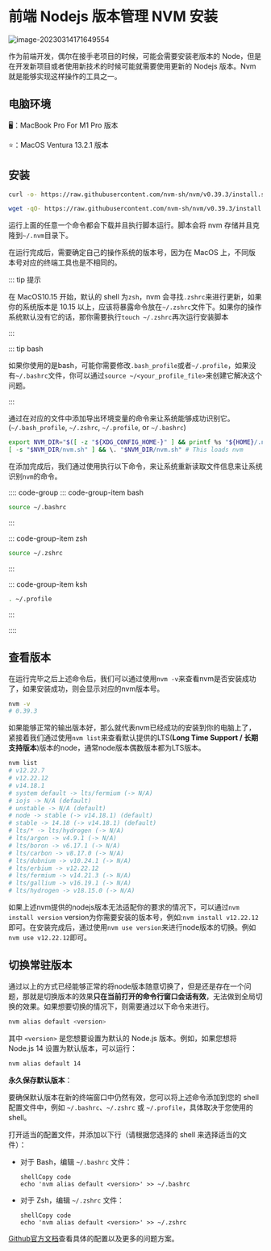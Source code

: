 # 前端 Nodejs 版本管理 NVM 安装

![image-20230314171649554](https://oss.oh-undefined.com/image-20230314171649554.png)

作为前端开发，偶尔在接手老项目的时候，可能会需要安装老版本的 Node，但是在开发新项目或者使用新技术的时候可能就需要使用更新的 Nodejs 版本。Nvm 就是能够实现这样操作的工具之一。

## 电脑环境

🖥：MacBook Pro For M1 Pro 版本

⭐️：MacOS Ventura 13.2.1 版本

## 安装

```sh
curl -o- https://raw.githubusercontent.com/nvm-sh/nvm/v0.39.3/install.sh | bash
```

```sh
wget -qO- https://raw.githubusercontent.com/nvm-sh/nvm/v0.39.3/install.sh | bash
```

运行上面的任意一个命令都会下载并且执行脚本运行。脚本会将 nvm 存储并且克隆到`~/.nvm`目录下。

在运行完成后，需要确定自己的操作系统的版本号，因为在 MacOS 上，不同版本号对应的终端工具也是不相同的。

::: tip 提示

在 MacOS10.15 开始，默认的 shell 为`zsh`，nvm 会寻找`.zshrc`来进行更新，如果你的系统版本是 10.15 以上，应该将暴露命令放在`~/.zshrc`文件下。如果你的操作系统默认没有它的话，那你需要执行`touch ~/.zshrc`再次运行安装脚本

:::

::: tip bash

如果你使用的是bash，可能你需要修改`.bash_profile`或者`~/.profile`，如果没有`~/.bashrc`文件，你可以通过`source ~/<your_profile_file>`来创建它解决这个问题。

:::

通过在对应的文件中添加导出环境变量的命令来让系统能够成功识别它。(`~/.bash_profile`, `~/.zshrc`, `~/.profile`, or `~/.bashrc`)

```sh
export NVM_DIR="$([ -z "${XDG_CONFIG_HOME-}" ] && printf %s "${HOME}/.nvm" || printf %s "${XDG_CONFIG_HOME}/nvm")"
[ -s "$NVM_DIR/nvm.sh" ] && \. "$NVM_DIR/nvm.sh" # This loads nvm
```

在添加完成后，我们通过使用执行以下命令，来让系统重新读取文件信息来让系统识别`nvm`的命令。

:::: code-group
::: code-group-item bash

```sh
source ~/.bashrc
```
:::

::: code-group-item zsh

```sh
source ~/.zshrc
```
:::

::: code-group-item ksh

```sh
. ~/.profile
```

:::

::::

## 查看版本

在运行完毕之后上述命令后，我们可以通过使用`nvm -v`来查看nvm是否安装成功了，如果安装成功，则会显示对应的nvm版本号。

```sh
nvm -v
# 0.39.3
```

如果能够正常的输出版本好，那么就代表nvm已经成功的安装到你的电脑上了，紧接着我们通过使用`nvm list`来查看默认提供的LTS(**Long Time Support / 长期支持版本**)版本的node，通常node版本偶数版本都为LTS版本。

```sh
nvm list
# v12.22.7
# v12.22.12
# v14.18.1
# system default -> lts/fermium (-> N/A)
# iojs -> N/A (default)
# unstable -> N/A (default)
# node -> stable (-> v14.18.1) (default)
# stable -> 14.18 (-> v14.18.1) (default)
# lts/* -> lts/hydrogen (-> N/A)
# lts/argon -> v4.9.1 (-> N/A)
# lts/boron -> v6.17.1 (-> N/A)
# lts/carbon -> v8.17.0 (-> N/A)
# lts/dubnium -> v10.24.1 (-> N/A)
# lts/erbium -> v12.22.12
# lts/fermium -> v14.21.3 (-> N/A)
# lts/gallium -> v16.19.1 (-> N/A)
# lts/hydrogen -> v18.15.0 (-> N/A)
```

如果上述nvm提供的nodejs版本无法适配你的要求的情况下，可以通过`nvm install version` version为你需要安装的版本号，例如:`nvm install v12.22.12`即可。在安装完成后，通过使用`nvm use version`来进行node版本的切换。例如`nvm use v12.22.12`即可。

## 切换常驻版本

通过以上的方式已经能够正常的将node版本随意切换了，但是还是存在一个问题，那就是切换版本的效果**只在当前打开的命令行窗口会话有效**，无法做到全局切换的效果。如果想要切换的情况下，则需要通过以下命令来进行。

```sh
nvm alias default <version>
```

其中 `<version>` 是您想要设置为默认的 Node.js 版本。例如，如果您想将 Node.js 14 设置为默认版本，可以运行：

```sh
nvm alias default 14
```

**永久保存默认版本**：

要确保默认版本在新的终端窗口中仍然有效，您可以将上述命令添加到您的 shell 配置文件中，例如 `~/.bashrc`、`~/.zshrc` 或 `~/.profile`，具体取决于您使用的 shell。

打开适当的配置文件，并添加以下行（请根据您选择的 shell 来选择适当的文件）：

- 对于 Bash，编辑 `~/.bashrc` 文件：

  ```
  shellCopy code
  echo 'nvm alias default <version>' >> ~/.bashrc
  ```

- 对于 Zsh，编辑 `~/.zshrc` 文件：

  ```
  shellCopy code
  echo 'nvm alias default <version>' >> ~/.zshrc
  ```

[Github官方文档](https://github.com/nvm-sh/nvm#troubleshooting-on-macos)查看具体的配置以及更多的问题方案。
